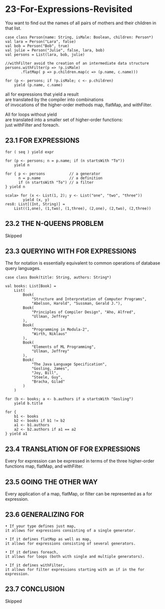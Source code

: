 # 23-For-Expressions-Revisited
You want to find out the names of all pairs of mothers and their children in that list.

```
case class Person(name: String, isMale: Boolean, children: Person*)
val lara = Person("Lara", false) 
val bob = Person("Bob", true) 
val julie = Person("Julie", false, lara, bob) 
val persons = List(lara, bob, julie)

//withFilter avoid the creation of an intermediate data structure
persons.withFilter(p => !p.isMale)
       .flatMap( p => p.children.map(c => (p.name, c.name)))

for (p <- persons; if !p.isMale; c <- p.children) 
    yield (p.name, c.name)
```

all for expressions that yield a result   
are translated by the compiler into combinations   
of invocations of the higher-order methods map, flatMap, and withFilter.

All for loops without yield   
are translated into a smaller set of higher-order functions:   
just withFilter and foreach.

## 23.1 FOR EXPRESSIONS

```
for ( seq ) yield expr

for (p <- persons; n = p.name; if (n startsWith "To")) 
    yield n

for { p <- persons           // a generator 
      n = p.name             // a definition 
      if (n startsWith "To") // a filter
} yield n

scala> for (x <- List(1, 2); y <- List("one", "two", "three")) 
        yield (x, y)
res8: List[(Int, String)] = 
    List((1,one), (1,two), (1,three), (2,one), (2,two), (2,three))
```

## 23.2 THE N-QUEENS PROBLEM
Skipped

## 23.3 QUERYING WITH FOR EXPRESSIONS
The for notation is essentially equivalent to common operations of database query languages.

```
case class Book(title: String, authors: String*)

val books: List[Book] =
    List( 
        Book( 
            "Structure and Interpretation of Computer Programs", 
            "Abelson, Harold", "Sussman, Gerald J."), 
        Book( 
            "Principles of Compiler Design", "Aho, Alfred", 
            "Ullman, Jeffrey" 
        ), 
        Book( 
            "Programming in Modula-2", 
            "Wirth, Niklaus" 
        ),
        Book( 
            "Elements of ML Programming", 
            "Ullman, Jeffrey" 
        ), 
        Book(
            "The Java Language Specification", 
            "Gosling, James",
            "Joy, Bill", 
            "Steele, Guy", 
            "Bracha, Gilad" 
        )
    )
    
for (b <- books; a <- b.authors if a startsWith "Gosling") 
    yield b.title  
    
for {
    b1 <- books 
    b2 <- books if b1 != b2
    a1 <- b1.authors
    a2 <- b2.authors if a1 == a2
} yield a1
```

## 23.4 TRANSLATION OF FOR EXPRESSIONS
Every for expression can be expressed in terms of the three higher-order functions map, flatMap, and withFilter.

## 23.5 GOING THE OTHER WAY
Every application of a map, flatMap, or filter can be represented as a for expression.

## 23.6 GENERALIZING FOR

```
• If your type defines just map, 
it allows for expressions consisting of a single generator.

• If it defines flatMap as well as map, 
it allows for expressions consisting of several generators.

• If it defines foreach, 
it allows for loops (both with single and multiple generators).

• If it defines withFilter, 
it allows for filter expressions starting with an if in the for expression.
```

## 23.7 CONCLUSION
Skipped










